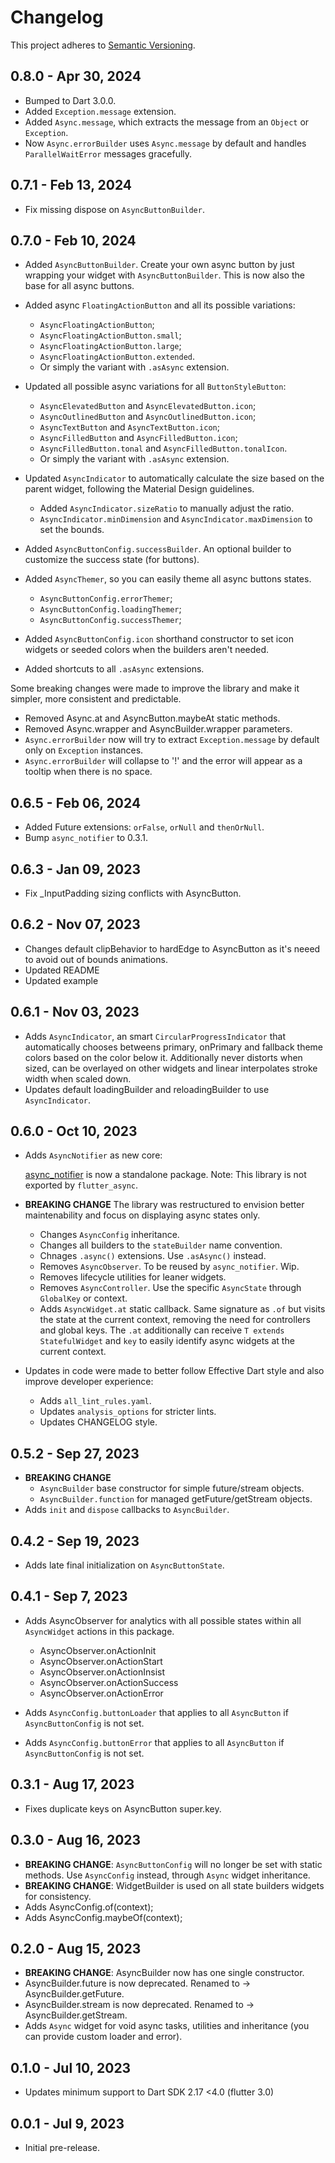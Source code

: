 # Changelog

This project adheres to [Semantic Versioning](https://semver.org/spec/v2.0.0.html).

## 0.8.0 - Apr 30, 2024

- Bumped to Dart 3.0.0.
- Added `Exception.message` extension.
- Added `Async.message`, which extracts the message from an `Object` or `Exception`.
- Now `Async.errorBuilder` uses `Async.message` by default and handles `ParallelWaitError` messages gracefully.

## 0.7.1 - Feb 13, 2024

- Fix missing dispose on `AsyncButtonBuilder`.

## 0.7.0 - Feb 10, 2024

- Added `AsyncButtonBuilder`. Create your own async button by just wrapping your widget with `AsyncButtonBuilder`. This is now also the base for all async buttons.

- Added async `FloatingActionButton` and all its possible variations:
  - `AsyncFloatingActionButton`;
  - `AsyncFloatingActionButton.small`;
  - `AsyncFloatingActionButton.large`;
  - `AsyncFloatingActionButton.extended`.
  - Or simply the variant with `.asAsync` extension.

- Updated all possible async variations for all `ButtonStyleButton`:
  - `AsyncElevatedButton` and `AsyncElevatedButton.icon`;
  - `AsyncOutlinedButton` and `AsyncOutlinedButton.icon`;
  - `AsyncTextButton` and `AsyncTextButton.icon`;
  - `AsyncFilledButton` and `AsyncFilledButton.icon`;
  - `AsyncFilledButton.tonal` and `AsyncFilledButton.tonalIcon`.
  - Or simply the variant with `.asAsync` extension.

- Updated `AsyncIndicator` to automatically calculate the size based on the parent widget, following the Material Design guidelines.
  - Added `AsyncIndicator.sizeRatio` to manually adjust the ratio.
  - `AsyncIndicator.minDimension` and `AsyncIndicator.maxDimension` to set the bounds.

- Added `AsyncButtonConfig.successBuilder`. An optional builder to customize the success state (for buttons).

- Added `AsyncThemer`, so you can easily theme all async buttons states.
  - `AsyncButtonConfig.errorThemer`;
  - `AsyncButtonConfig.loadingThemer`;
  - `AsyncButtonConfig.successThemer`;

- Added `AsyncButtonConfig.icon` shorthand constructor to set icon widgets or seeded colors when the builders aren't needed.

- Added shortcuts to all `.asAsync` extensions.

Some breaking changes were made to improve the library and make it simpler, more consistent and predictable.

- Removed Async.at and AsyncButton.maybeAt static methods.
- Removed Async.wrapper and AsyncBuilder.wrapper parameters.
- `Async.errorBuilder` now will try to extract `Exception.message` by default only on `Exception` instances.
- `Async.errorBuilder` will collapse to '!' and the error will appear as a tooltip when there is no space.

## 0.6.5 - Feb 06, 2024

- Added Future extensions: `orFalse`, `orNull` and `thenOrNull`.
- Bump `async_notifier` to 0.3.1.

## 0.6.3 - Jan 09, 2023

- Fix _InputPadding sizing conflicts with AsyncButton.

## 0.6.2 - Nov 07, 2023

- Changes default clipBehavior to hardEdge to AsyncButton as it's neeed to avoid out of bounds animations.
- Updated README
- Updated example

## 0.6.1 - Nov 03, 2023

- Adds `AsyncIndicator`, an smart `CircularProgressIndicator` that automatically chooses betweens primary, onPrimary and fallback theme colors based on the color below it. Additionally never distorts when sized, can be overlayed on other widgets and linear interpolates stroke width when scaled down.
- Updates default loadingBuilder and reloadingBuilder to use `AsyncIndicator`.

## 0.6.0 - Oct 10, 2023

- Adds `AsyncNotifier` as new core:

  [async_notifier](https://pub.dev/packages/async_notifier) is now a standalone package. Note: This library is not exported by `flutter_async`.

- **BREAKING CHANGE**
The library was restructured to envision better maintenability and focus on displaying async states only.
  - Changes `AsyncConfig` inheritance.
  - Changes all builders to the `stateBuilder` name convention.
  - Chnages `.async()` extensions. Use `.asAsync()` instead.
  - Removes `AsyncObserver`. To be reused by `async_notifier`. Wip.
  - Removes lifecycle utilities for leaner widgets.
  - Removes `AsyncController`. Use the specific `AsyncState` through `GlobalKey` or context.
  - Adds `AsyncWidget.at` static callback. Same signature as `.of` but visits the state at the current context, removing the need for controllers and global keys. The `.at` additionally can receive `T extends StatefulWidget` and `key` to easily identify async widgets at the current context.

- Updates in code were made to better follow Effective Dart style and also improve developer experience:
  - Adds `all_lint_rules.yaml`.
  - Updates `analysis_options` for stricter lints.
  - Updates CHANGELOG style.

## 0.5.2 - Sep 27, 2023

- **BREAKING CHANGE**
  - `AsyncBuilder` base constructor for simple future/stream objects.
  - `AsyncBuilder.function` for managed getFuture/getStream objects.
- Adds `init` and `dispose` callbacks to `AsyncBuilder`.

## 0.4.2 - Sep 19, 2023

- Adds late final initialization on `AsyncButtonState`.

## 0.4.1 - Sep 7, 2023

- Adds AsyncObserver for analytics with all possible states within all `AsyncWidget` actions in this package.
  - AsyncObserver.onActionInit
  - AsyncObserver.onActionStart
  - AsyncObserver.onActionInsist
  - AsyncObserver.onActionSuccess
  - AsyncObserver.onActionError

- Adds `AsyncConfig.buttonLoader` that applies to all `AsyncButton` if `AsyncButtonConfig` is not set.
- Adds `AsyncConfig.buttonError` that applies to all `AsyncButton` if `AsyncButtonConfig` is not set.

## 0.3.1 - Aug 17, 2023

- Fixes duplicate keys on AsyncButton super.key.

## 0.3.0 - Aug 16, 2023

- **BREAKING CHANGE**: `AsyncButtonConfig` will no longer be set with static methods. Use `AsyncConfig` instead, through `Async` widget inheritance.
- **BREAKING CHANGE**: WidgetBuilder is used on all state builders widgets for consistency.
- Adds AsyncConfig.of(context);
- Adds AsyncConfig.maybeOf(context);

## 0.2.0 - Aug 15, 2023

- **BREAKING CHANGE**: AsyncBuilder now has one single constructor.
- AsyncBuilder.future is now deprecated. Renamed to -> AsyncBuilder.getFuture.
- AsyncBuilder.stream is now deprecated. Renamed to -> AsyncBuilder.getStream.
- Adds `Async` widget for void async tasks, utilities and inheritance (you can provide custom loader and error).

## 0.1.0 - Jul 10, 2023

- Updates minimum support to Dart SDK 2.17 <4.0 (flutter 3.0)

## 0.0.1 - Jul 9, 2023

- Initial pre-release.
